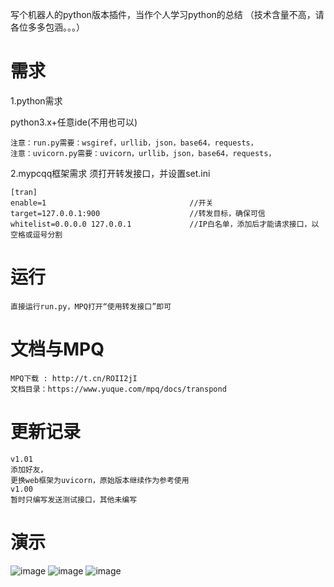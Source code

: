 写个机器人的python版本插件，当作个人学习python的总结
（技术含量不高，请各位多多包涵。。。）
# 需求

1.python需求

python3.x+任意ide(不用也可以)
```
注意：run.py需要：wsgiref，urllib，json，base64，requests，
注意：uvicorn.py需要：uvicorn，urllib，json，base64，requests，
```
2.mypcqq框架需求
须打开转发接口，并设置set.ini
```
[tran]
enable=1				    			//开关
target=127.0.0.1:900					//转发目标，确保可信
whitelist=0.0.0.0 127.0.0.1				//IP白名单，添加后才能请求接口，以空格或逗号分割
```
# 运行
```
直接运行run.py，MPQ打开“使用转发接口”即可
```
#  文档与MPQ
```
MPQ下载 : http://t.cn/ROII2jI
文档目录：https://www.yuque.com/mpq/docs/transpond
```
# 更新记录
```
v1.01
添加好友，
更换web框架为uvicorn，原始版本继续作为参考使用
v1.00
暂时只编写发送测试接口，其他未编写
```
# 演示
![image](https://github.com/snowyue/python-mypcqq/blob/master/image/调试截图_1.0.1.png?raw=true)
![image](https://github.com/snowyue/python-mypcqq/blob/master/image/框架测试截图_1.0.1.png?raw=true)
![image](https://github.com/snowyue/python-mypcqq/blob/master/image/群测试截图_1.0.1.png?raw=true)
